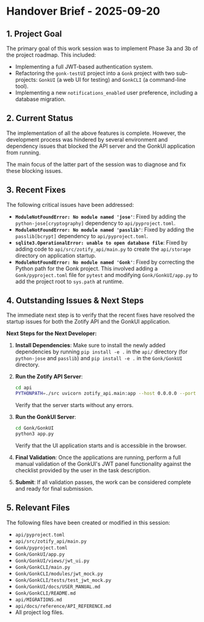 # Handover Brief - 2025-09-20

## 1. Project Goal

The primary goal of this work session was to implement Phase 3a and 3b of the project roadmap. This included:
-   Implementing a full JWT-based authentication system.
-   Refactoring the `gonk-testUI` project into a `Gonk` project with two sub-projects: `GonkUI` (a web UI for testing) and `GonkCLI` (a command-line tool).
-   Implementing a new `notifications_enabled` user preference, including a database migration.

## 2. Current Status

The implementation of all the above features is complete. However, the development process was hindered by several environment and dependency issues that blocked the API server and the GonkUI application from running.

The main focus of the latter part of the session was to diagnose and fix these blocking issues.

## 3. Recent Fixes

The following critical issues have been addressed:

-   **`ModuleNotFoundError: No module named 'jose'`**: Fixed by adding the `python-jose[cryptography]` dependency to `api/pyproject.toml`.
-   **`ModuleNotFoundError: No module named 'passlib'`**: Fixed by adding the `passlib[bcrypt]` dependency to `api/pyproject.toml`.
-   **`sqlite3.OperationalError: unable to open database file`**: Fixed by adding code to `api/src/zotify_api/main.py` to create the `api/storage` directory on application startup.
-   **`ModuleNotFoundError: No module named 'Gonk'`**: Fixed by correcting the Python path for the Gonk project. This involved adding a `Gonk/pyproject.toml` file for `pytest` and modifying `Gonk/GonkUI/app.py` to add the project root to `sys.path` at runtime.

## 4. Outstanding Issues & Next Steps

The immediate next step is to verify that the recent fixes have resolved the startup issues for both the Zotify API and the GonkUI application.

**Next Steps for the Next Developer:**

1.  **Install Dependencies**: Make sure to install the newly added dependencies by running `pip install -e .` in the `api/` directory (for `python-jose` and `passlib`) and `pip install -e .` in the `Gonk/GonkUI` directory.
2.  **Run the Zotify API Server**:
    ```bash
    cd api
    PYTHONPATH=./src uvicorn zotify_api.main:app --host 0.0.0.0 --port 8000 --reload
    ```
    Verify that the server starts without any errors.

3.  **Run the GonkUI Server**:
    ```bash
    cd Gonk/GonkUI
    python3 app.py
    ```
    Verify that the UI application starts and is accessible in the browser.

4.  **Final Validation**: Once the applications are running, perform a full manual validation of the GonkUI's JWT panel functionality against the checklist provided by the user in the task description.

5.  **Submit**: If all validation passes, the work can be considered complete and ready for final submission.

## 5. Relevant Files

The following files have been created or modified in this session:

-   `api/pyproject.toml`
-   `api/src/zotify_api/main.py`
-   `Gonk/pyproject.toml`
-   `Gonk/GonkUI/app.py`
-   `Gonk/GonkUI/views/jwt_ui.py`
-   `Gonk/GonkCLI/main.py`
-   `Gonk/GonkCLI/modules/jwt_mock.py`
-   `Gonk/GonkCLI/tests/test_jwt_mock.py`
-   `Gonk/GonkUI/docs/USER_MANUAL.md`
-   `Gonk/GonkCLI/README.md`
-   `api/MIGRATIONS.md`
-   `api/docs/reference/API_REFERENCE.md`
-   All project log files.
